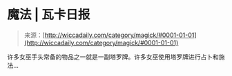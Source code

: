 <!--yml

分类：未分类

日期：2024年06月12日 18:24:28

-->

# 魔法 | 瓦卡日报

> 来源：[http://wiccadaily.com/category/magick/#0001-01-01](http://wiccadaily.com/category/magick/#0001-01-01)

许多女巫手头常备的物品之一就是一副塔罗牌。许多女巫使用塔罗牌进行占卜和施法…
